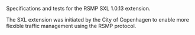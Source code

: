 Specifications and tests for the RSMP SXL 1.0.13 extension.

The SXL extension was initiated by the City of Copenhagen to enable more flexible traffic management using the RSMP protocol.
